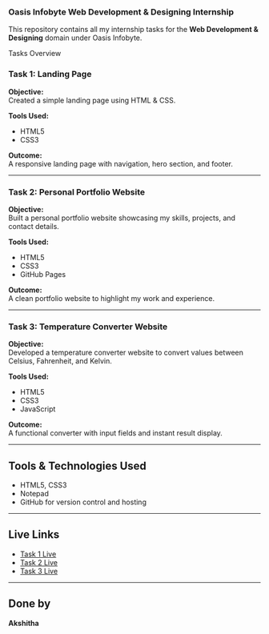 ### Oasis Infobyte Web Development & Designing Internship

This repository contains all my internship tasks for the **Web Development & Designing** domain under Oasis Infobyte.



Tasks Overview

### Task 1: Landing Page
**Objective:**  
Created a simple landing page using HTML & CSS.

**Tools Used:**  
- HTML5  
- CSS3  


**Outcome:**  
A responsive landing page with navigation, hero section, and footer.

---

### Task 2: Personal Portfolio Website
**Objective:**  
Built a personal portfolio website showcasing my skills, projects, and contact details.

**Tools Used:**  
- HTML5  
- CSS3  
- GitHub Pages

**Outcome:**  
A clean portfolio website to highlight my work and experience.

---

### Task 3: Temperature Converter Website
**Objective:**  
Developed a temperature converter website to convert values between Celsius, Fahrenheit, and Kelvin.

**Tools Used:**  
- HTML5  
- CSS3  
- JavaScript 

**Outcome:**  
A functional converter with input fields and instant result display.

---

## Tools & Technologies Used
- HTML5, CSS3
- Notepad
- GitHub for version control and hosting

---
## Live Links
- [Task 1 Live](https://AA2610.github.io/OIBSIP/task1/)
- [Task 2 Live](https://AA2610.github.io/OIBSIP/task2/)
- [Task 3 Live](https://AA2610.github.io/OIBSIP/task3/)

---

## Done by
**Akshitha**  
